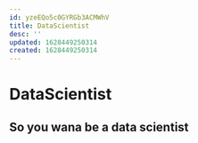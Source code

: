 ```yaml
---
id: yzeEQo5c0GYRGb3ACMWhV
title: DataScientist
desc: ''
updated: 1628449250314
created: 1628449250314
---
```

# DataScientist
So you wana be a data scientist
-------------------------------
